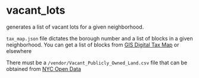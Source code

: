 # vacant_lots

generates a list of vacant lots for a given neighborhood.

`tax_map.json` file dictates the borough number and a list of blocks in a given neighborhood. You can get a list of blocks from [GIS Digital Tax Map](http://gis.nyc.gov/taxmap/map.htm) or elsewhere

There must be a `/vendor/Vacant_Publicly_Owned_Land.csv` file that can be obtained from [NYC Open Data](https://data.cityofnewyork.us/Housing-Development/Vacant-Publicly-Owned-Land/c8vj-e9jc
)
